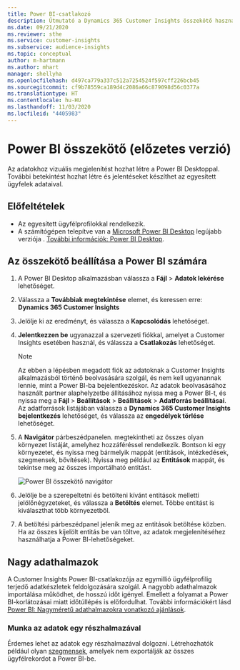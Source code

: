 ```yaml
---
title: Power BI-csatlakozó
description: Útmutató a Dynamics 365 Customer Insights összekötő használatához a Power BI megoldásban.
ms.date: 09/21/2020
ms.reviewer: sthe
ms.service: customer-insights
ms.subservice: audience-insights
ms.topic: conceptual
author: m-hartmann
ms.author: mhart
manager: shellyha
ms.openlocfilehash: d497ca779a337c512a7254524f597cff226bcb45
ms.sourcegitcommit: cf9b78559ca189d4c2086a66c879098d56c0377a
ms.translationtype: HT
ms.contentlocale: hu-HU
ms.lasthandoff: 11/03/2020
ms.locfileid: "4405983"
---
```

# <a name="connector-for-power-bi-preview"></a>Power BI összekötő (előzetes verzió)

Az adatokhoz vizuális megjelenítést hozhat létre a Power BI Desktoppal. További betekintést hozhat létre és jelentéseket készíthet az egyesített ügyfelek adataival.

## <a name="prerequisites"></a>Előfeltételek

- Az egyesített ügyfélprofilokkal rendelkezik.
- A számítógépen telepítve van a [Microsoft Power BI Desktop](https://powerbi.microsoft.com/desktop/) legújabb verziója . [További információk: Power BI Desktop](https://docs.microsoft.com/power-bi/desktop-what-is-desktop).

## <a name="configure-the-connector-for-power-bi"></a>Az összekötő beállítása a Power BI számára

1. A Power BI Desktop alkalmazásban válassza a **Fájl** > **Adatok lekérése** lehetőséget.

1. Válassza a **Továbbiak megtekintése** elemet, és keressen erre: **Dynamics 365 Customer Insights**

1. Jelölje ki az eredményt, és válassza a **Kapcsolódás** lehetőséget.

1. **Jelentkezzen be** ugyanazzal a szervezeti fiókkal, amelyet a Customer Insights esetében használ, és válassza a **Csatlakozás** lehetőséget.
   > [!NOTE]
   > Az ebben a lépésben megadott fiók az adatoknak a Customer Insights alkalmazásból történő beolvasására szolgál, és nem kell ugyanannak lennie, mint a Power BI-ba bejelentkezéskor. Az adatok beolvasásához használt partner alaphelyzetbe állításához nyissa meg a Power BI-t, és nyissa meg a **Fájl** > **Beállítások** > **Beállítások** > **Adatforrás beállításai**. Az adatforrások listájában válassza a **Dynamics 365 Customer Insights bejelentkezés** lehetőséget, és válassza az **engedélyek törlése** lehetőséget.  

1. A **Navigátor** párbeszédpanelen. megtekintheti az összes olyan környezet listáját, amelyhez hozzáféréssel rendelkezik. Bontson ki egy környezetet, és nyissa meg bármelyik mappát (entitások, intézkedések, szegmensek, bővítések). Nyissa meg például az **Entitások** mappát, és tekintse meg az összes importálható entitást.

   ![Power BI összekötő navigátor](media/power-bi-navigator.png "Power BI összekötő navigátor")

1. Jelölje be a szerepeltetni és betölteni kívánt entitások melletti jelölőnégyzeteket, és válassza a **Betöltés** elemet. Többe entitást is kiválaszthat több környezetből.

1. A betöltési párbeszédpanel jelenik meg az entitások betöltése közben. Ha az összes kijelölt entitás be van töltve, az adatok megjelenítéséhez használhatja a Power BI-lehetőségeket.

## <a name="large-data-sets"></a>Nagy adathalmazok

A Customer Insights Power BI-csatlakozója az egymillió ügyfélprofilig terjedő adatkészletek feldolgozására szolgál. A nagyobb adathalmazok importálása működhet, de hosszú időt igényel. Emellett a folyamat a Power BI-korlátozásai miatt időtúllépés is előfordulhat. További információkért lásd [Power BI: Nagyméretű adathalmazokra vonatkozó ajánlások](https://docs.microsoft.com/power-bi/admin/service-premium-what-is#large-datasets). 

### <a name="work-with-a-subset-of-data"></a>Munka az adatok egy részhalmazával

Érdemes lehet az adatok egy részhalmazával dolgozni. Létrehozhatók például olyan [szegmensek](segments.md), amelyek nem exportálják az összes ügyfélrekordot a Power BI-be.
